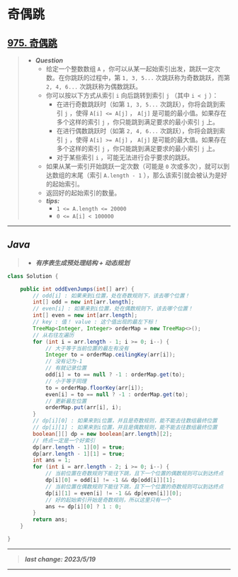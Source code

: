 # 奇偶跳

## [975. 奇偶跳](https://leetcode.cn/problems/odd-even-jump/)

> - ***Question***
>   - 给定一个整数数组 `A` ，你可以从某一起始索引出发，跳跃一定次数。在你跳跃的过程中，第 `1, 3, 5...` 次跳跃称为奇数跳跃，而第 `2, 4, 6...` 次跳跃称为偶数跳跃。
>   - 你可以按以下方式从索引 `i` 向后跳转到索引 `j` （其中 `i < j` ）：
>     - 在进行奇数跳跃时（如第 `1, 3, 5...` 次跳跃），你将会跳到索引 `j` ，使得 `A[i] <= A[j]` ， `A[j]` 是可能的最小值。如果存在多个这样的索引 `j` ，你只能跳到满足要求的最小索引 `j` 上。
>     - 在进行偶数跳跃时（如第 `2, 4, 6...` 次跳跃），你将会跳到索引 `j` ，使得 `A[i] >= A[j]` ， `A[j]` 是可能的最大值。如果存在多个这样的索引 `j` ，你只能跳到满足要求的最小索引 `j` 上。
>     - 对于某些索引 `i` ，可能无法进行合乎要求的跳跃。
>   - 如果从某一索引开始跳跃一定次数（可能是 `0` 次或多次），就可以到达数组的末尾（索引 `A.length - 1` ），那么该索引就会被认为是好的起始索引。
>   - 返回好的起始索引的数量。
>   - ***tips:***
>     - `1 <= A.length <= 20000`
>     - `0 <= A[i] < 100000`

---

## *Java*

> - ***有序表生成预处理结构 + 动态规划***

```java
class Solution {

    public int oddEvenJumps(int[] arr) {
        // odd[i] : 如果来到i位置，处在奇数规则下，该去哪个位置！
        int[] odd = new int[arr.length];
        // even[i] : 如果来到i位置，处在偶数规则下，该去哪个位置！
        int[] even = new int[arr.length];
        // key : 值！ value : 这个值出现的最左下标！
        TreeMap<Integer, Integer> orderMap = new TreeMap<>();
        // 从右往左遍历
        for (int i = arr.length - 1; i >= 0; i--) {
            // 大于等于当前位置的最左有没有
            Integer to = orderMap.ceilingKey(arr[i]);
            // 没有记为-1
            // 有就记录位置
            odd[i] = to == null ? -1 : orderMap.get(to);
            // 小于等于同理
            to = orderMap.floorKey(arr[i]);
            even[i] = to == null ? -1 : orderMap.get(to);
            // 更新最左位置
            orderMap.put(arr[i], i);
        }
        // dp[i][0] : 如果来到i位置，并且是奇数规则，能不能去往数组最终位置
        // dp[i][1] : 如果来到i位置，并且是偶数规则，能不能去往数组最终位置
        boolean[][] dp = new boolean[arr.length][2];
        // 终点一定是一个好索引
        dp[arr.length - 1][0] = true;
        dp[arr.length - 1][1] = true;
        int ans = 1;
        for (int i = arr.length - 2; i >= 0; i--) {
            // 当前位置在奇数规则下能往下跳，且下一个位置的偶数规则可以到达终点
            dp[i][0] = odd[i] != -1 && dp[odd[i]][1];
            // 当前位置在偶数规则下能往下跳，且下一个位置的奇数规则可以到达终点
            dp[i][1] = even[i] != -1 && dp[even[i]][0];
            // 好的起始索引开始是奇数规则，所以这里只有一个
            ans += dp[i][0] ? 1 : 0;
        }
        return ans;
    }

}
```

---

> ***last change: 2023/5/19***

---
